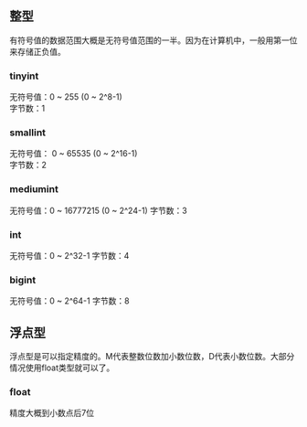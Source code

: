 ## 整型
有符号值的数据范围大概是无符号值范围的一半。因为在计算机中，一般用第一位来存储正负值。

### tinyint
无符号值：0 ~ 255 (0 ~ 2^8-1)  
字节数：1  

### smallint
无符号值： 0 ~ 65535 (0 ~ 2^16-1)  
字节数：2  

### mediumint
无符号值：0 ~ 16777215 (0 ~ 2^24-1)
字节数：3

### int
无符号值：0 ~ 2^32-1
字节数：4

### bigint
无符号值：0 ~ 2^64-1
字节数：8

## 浮点型
浮点型是可以指定精度的。M代表整数位数加小数位数，D代表小数位数。大部分情况使用float类型就可以了。

### float
精度大概到小数点后7位
